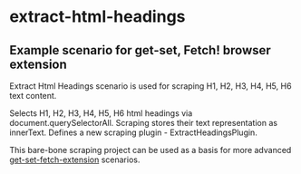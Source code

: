 # extract-html-headings

## Example scenario for get-set, Fetch! browser extension

Extract Html Headings scenario is used for scraping H1, H2, H3, H4, H5, H6 text content.

Selects H1, H2, H3, H4, H5, H6 html headings via document.querySelectorAll. Scraping stores their text representation as innerText.
Defines a new scraping plugin - ExtractHeadingsPlugin.

This bare-bone scraping project can be used as a basis for more advanced [get-set-fetch-extension](https://github.com/get-set-fetch/extension) scenarios.